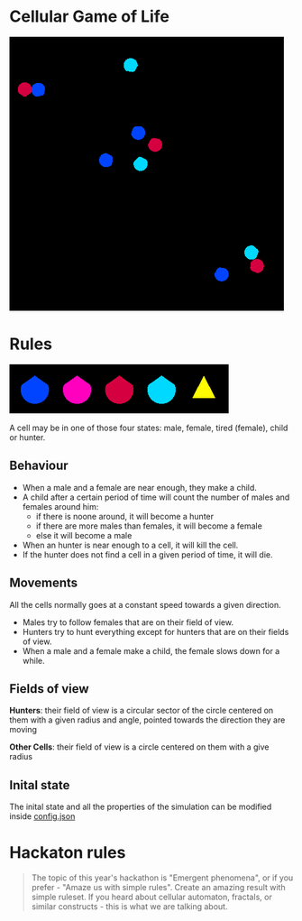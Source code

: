 # Cellular Game of Life

![gif](/assets/test_run.gif)

# Rules

![states](/assets/species.png)

A cell may be in one of those four states: male, female, tired (female), child or hunter.

## Behaviour

- When a male and a female are near enough, they make a child.
- A child after a certain period of time will count the number of males and females around him:
  - if there is noone around, it will become a hunter
  - if there are more males than females, it will become a female
  - else it will become a male
- When an hunter is near enough to a cell, it will kill the cell.
- If the hunter does not find a cell in a given period of time, it will die.

## Movements

All the cells normally goes at a constant speed towards a given direction.

- Males try to follow females that are on their field of view.
- Hunters try to hunt everything except for hunters that are on their fields of view.
- When a male and a female make a child, the female slows down for a while.

## Fields of view

**Hunters**: their field of view is a circular sector of the circle centered on them with a
given radius and angle, pointed towards the direction they are moving

**Other Cells**: their field of view is a circle centered on them with a give radius

## Inital state

The inital state and all the properties of the simulation can be modified inside [config.json](/config.json)

# Hackaton rules

> The topic of this year's hackathon is "Emergent phenomena", or if you prefer - "Amaze us with simple rules".
> Create an amazing result with simple ruleset.
> If you heard about cellular automaton, fractals, or similar constructs - this is what we are talking about.
